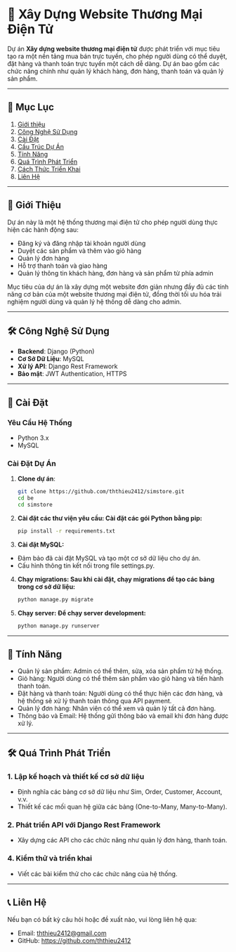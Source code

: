 # 🛒 **Xây Dựng Website Thương Mại Điện Tử**

Dự án **Xây dựng website thương mại điện tử** được phát triển với mục tiêu tạo ra một nền tảng mua bán trực tuyến, cho phép người dùng có thể duyệt, đặt hàng và thanh toán trực tuyến một cách dễ dàng. Dự án bao gồm các chức năng chính như quản lý khách hàng, đơn hàng, thanh toán và quản lý sản phẩm.

---

## 📑 Mục Lục
1. [Giới thiệu](#giới-thiệu)
2. [Công Nghệ Sử Dụng](#công-nghệ-sử-dụng)
3. [Cài Đặt](#cài-đặt)
4. [Cấu Trúc Dự Án](#cấu-trúc-dự-án)
5. [Tính Năng](#tính-năng)
6. [Quá Trình Phát Triển](#quá-trình-phát-triển)
7. [Cách Thức Triển Khai](#cách-thức-triển-khai)
8. [Liên Hệ](#liên-hệ)

---

## 🚀 **Giới Thiệu**

Dự án này là một hệ thống thương mại điện tử cho phép người dùng thực hiện các hành động sau:
- Đăng ký và đăng nhập tài khoản người dùng
- Duyệt các sản phẩm và thêm vào giỏ hàng
- Quản lý đơn hàng
- Hỗ trợ thanh toán và giao hàng
- Quản lý thông tin khách hàng, đơn hàng và sản phẩm từ phía admin

Mục tiêu của dự án là xây dựng một website đơn giản nhưng đầy đủ các tính năng cơ bản của một website thương mại điện tử, đồng thời tối ưu hóa trải nghiệm người dùng và quản lý hệ thống dễ dàng cho admin.

---

## 🛠️ **Công Nghệ Sử Dụng**

- **Backend**: Django (Python)
- **Cơ Sở Dữ Liệu**: MySQL
- **Xử lý API**: Django Rest Framework
- **Bảo mật**: JWT Authentication, HTTPS

---

## 📝 **Cài Đặt**

### Yêu Cầu Hệ Thống
- Python 3.x
- MySQL

### Cài Đặt Dự Án
1. **Clone dự án**:
   ```bash
   git clone https://github.com/ththieu2412/simstore.git
   cd be
   cd simstore

2. **Cài đặt các thư viện yêu cầu: Cài đặt các gói Python bằng pip:**
   ```bash
   pip install -r requirements.txt

3. **Cài đặt MySQL:**
  - Đảm bảo đã cài đặt MySQL và tạo một cơ sở dữ liệu cho dự án.
  - Cấu hình thông tin kết nối trong file settings.py.

4. **Chạy migrations: Sau khi cài đặt, chạy migrations để tạo các bảng trong cơ sở dữ liệu:**
   ```bash
   python manage.py migrate

5. **Chạy server: Để chạy server development:**
   ```bash
   python manage.py runserver

--- 

## 🔑 Tính Năng
- Quản lý sản phẩm: Admin có thể thêm, sửa, xóa sản phẩm từ hệ thống.
- Giỏ hàng: Người dùng có thể thêm sản phẩm vào giỏ hàng và tiến hành thanh toán.
- Đặt hàng và thanh toán: Người dùng có thể thực hiện các đơn hàng, và hệ thống sẽ xử lý thanh toán thông qua API payment.
- Quản lý đơn hàng: Nhân viên có thể xem và quản lý tất cả đơn hàng.
- Thông báo và Email: Hệ thống gửi thông báo và email khi đơn hàng được xử lý.

---

## 🛠️ Quá Trình Phát Triển
### 1. **Lập kế hoạch và thiết kế cơ sở dữ liệu**
- Định nghĩa các bảng cơ sở dữ liệu như Sim, Order, Customer, Account, v.v.
- Thiết kế các mối quan hệ giữa các bảng (One-to-Many, Many-to-Many).

### 2. **Phát triển API với Django Rest Framework**
- Xây dựng các API cho các chức năng như quản lý đơn hàng, thanh toán.

### 4. Kiểm thử và triển khai
- Viết các bài kiểm thử cho các chức năng của hệ thống.

---

## 📞 Liên Hệ
Nếu bạn có bất kỳ câu hỏi hoặc đề xuất nào, vui lòng liên hệ qua:
- Email: ththieu2412@gmail.com
- GitHub: https://github.com/ththieu2412
